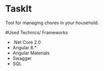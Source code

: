 # TaskIt
Tool for managing chores in your household. 

#Used Technics/ Frameworks
* .Net Core 2.0
* Angular 8.*
* Angular Materials
* Swagger
* SQL
